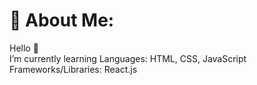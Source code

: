 # 💫 About Me:
Hello 👋<br>I’m currently learning Languages: HTML, CSS, JavaScript<br>Frameworks/Libraries: React.js<br><br>



<!-- Proudly created with GPRM ( https://gprm.itsvg.in ) -->
